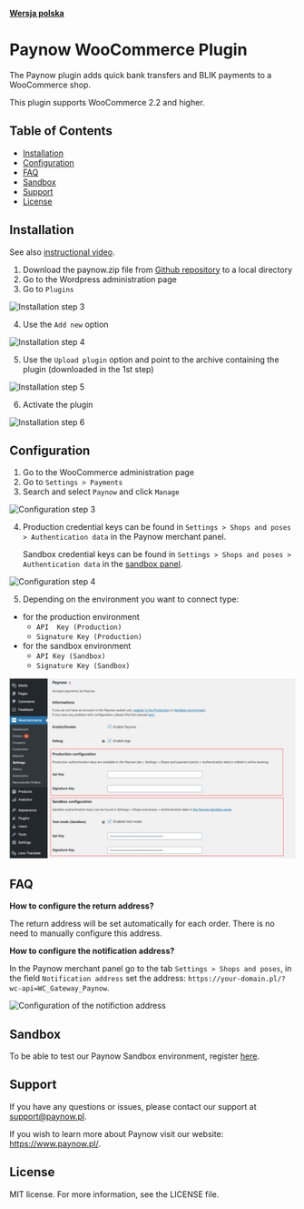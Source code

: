 [**Wersja polska**][ext0]
# Paynow WooCommerce Plugin

The Paynow plugin adds quick bank transfers and BLIK payments to a WooCommerce shop.

This plugin supports WooCommerce 2.2 and higher.

## Table of Contents
* [Installation](#installation)
* [Configuration](#configuration)
* [FAQ](#FAQ)
* [Sandbox](#sandbox)
* [Support](#support)
* [License](#license)

## Installation

See also [instructional video][ext12].

1. Download the paynow.zip file from [Github repository][ext1] to a local directory
2. Go to the Wordpress administration page
3. Go to `Plugins` 

![Installation step 3][ext3]

4. Use the `Add new` option

![Installation step 4][ext4]

5. Use the `Upload plugin` option and point to the archive containing the plugin (downloaded in the 1st step)

![Installation step 5][ext5]

6. Activate the plugin

![Installation step 6][ext6]


## Configuration
1. Go to the WooCommerce administration page
2. Go to `Settings > Payments`
3. Search and select `Paynow` and click `Manage`

![Configuration step 3][ext7]

4. Production credential keys can be found in `Settings > Shops and poses > Authentication data` in the Paynow merchant panel.

    Sandbox credential keys can be found in `Settings > Shops and poses > Authentication data` in the [sandbox panel][ext11].

![Configuration step 4][ext8]

5. Depending on the environment you want to connect type:
* for the production environment 
    * `API  Key (Production)` 
    * `Signature Key (Production)` 
* for the sandbox environment 
    * `API Key (Sandbox)` 
    * `Signature Key (Sandbox)`

![Configuration step 5][ext9]


## FAQ
**How to configure the return address?**

The return address will be set automatically for each order. There is no need to manually configure this address.

**How to configure the notification address?**

In the Paynow merchant panel go to the tab `Settings > Shops and poses`, in the field `Notification address` set the address: `https://your-domain.pl/?wc-api=WC_Gateway_Paynow`.

![Configuration of the notifiction address][ext10]

## Sandbox
To be able to test our Paynow Sandbox environment, register [here][ext2].

## Support
If you have any questions or issues, please contact our support at support@paynow.pl.

If you wish to learn more about Paynow visit our website: https://www.paynow.pl/.

## License
MIT license. For more information, see the LICENSE file.

[ext0]: README.md
[ext1]: https://github.com/pay-now/paynow-woocommerce/releases/latest
[ext2]: https://panel.sandbox.paynow.pl/auth/register
[ext3]: instruction/step1_EN.png
[ext4]: instruction/step2_EN.png
[ext5]: instruction/step3_EN.png
[ext6]: instruction/step4_EN.png
[ext7]: instruction/step5_EN.png
[ext8]: instruction/step6.png
[ext9]: instruction/step7_EN.png
[ext10]: instruction/step8.png
[ext11]: https://panel.sandbox.paynow.pl/merchant/payments
[ext12]: https://paynow.wistia.com/medias/g62mlym13x